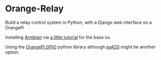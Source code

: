 # Orange-Relay
Build a relay control system in Python, with a Django web interface on a OrangePi

Installing [Armbian](https://docs.armbian.com/) via [a little tutorial](https://lucsmall.com/2017/01/19/beginners-guide-to-the-orange-pi-zero/) for the base os.

Using the [OrangePi.GPIO](https://github.com/Jeremie-C/OrangePi.GPIO) python library although [pyA20](https://pypi.org/project/pyA20/) might be another option.
